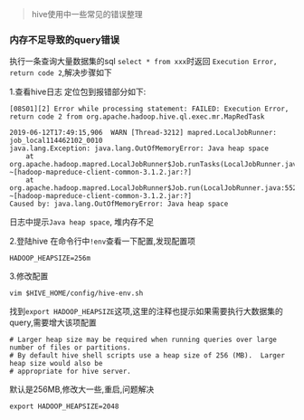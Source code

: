 > hive使用中一些常见的错误整理

### 内存不足导致的query错误
执行一条查询大量数据集的sql `select * from xxx`时返回 `Execution Error, return code 2`,解决步骤如下

1.查看hive日志
定位包到报错部分如下:

```text
[08S01][2] Error while processing statement: FAILED: Execution Error, return code 2 from org.apache.hadoop.hive.ql.exec.mr.MapRedTask

2019-06-12T17:49:15,906  WARN [Thread-3212] mapred.LocalJobRunner: job_local114462102_0010
java.lang.Exception: java.lang.OutOfMemoryError: Java heap space
	at org.apache.hadoop.mapred.LocalJobRunner$Job.runTasks(LocalJobRunner.java:492) ~[hadoop-mapreduce-client-common-3.1.2.jar:?]
	at org.apache.hadoop.mapred.LocalJobRunner$Job.run(LocalJobRunner.java:552) ~[hadoop-mapreduce-client-common-3.1.2.jar:?]
Caused by: java.lang.OutOfMemoryError: Java heap space
```
日志中提示`Java heap space`, 堆内存不足

2.登陆hive
在命令行中`!env`查看一下配置,发现配置项

```text
HADOOP_HEAPSIZE=256m
```

3.修改配置

```text
vim $HIVE_HOME/config/hive-env.sh
```

找到`export HADOOP_HEAPSIZE`这项,这里的注释也提示如果需要执行大数据集的query,需要增大该项配置

```text
# Larger heap size may be required when running queries over large number of files or partitions.
# By default hive shell scripts use a heap size of 256 (MB).  Larger heap size would also be
# appropriate for hive server.
```
默认是256MB,修改大一些,重启,问题解决
```
export HADOOP_HEAPSIZE=2048
```
